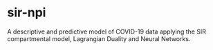 # sir-npi
A descriptive and predictive model of COVID-19 data applying the SIR compartmental model, Lagrangian Duality and Neural Networks.
